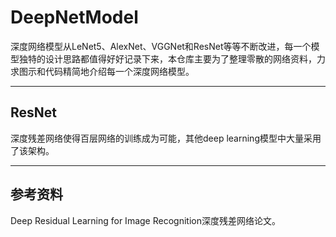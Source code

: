 # DeepNetModel

深度网络模型从LeNet5、AlexNet、VGGNet和ResNet等等不断改进，每一个模型独特的设计思路都值得好好记录下来，本仓库主要为了整理零散的网络资料，力求图示和代码精简地介绍每一个深度网络模型。


---
## ResNet

深度残差网络使得百层网络的训练成为可能，其他deep learning模型中大量采用了该架构。

---
## 参考资料

Deep Residual Learning for Image Recognition深度残差网络论文。
